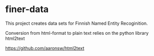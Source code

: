 # finer-data

This project creates data sets for Finnish Named Entity Recoginition.

Conversion from html-format to plain text relies on the python library html2text

https://github.com/aaronsw/html2text